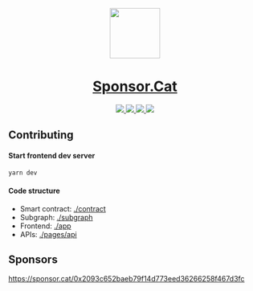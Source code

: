 <p align="center">
  <a href="https://sponsor.cat">
    <picture>
      <source media="(prefers-color-scheme: dark)" srcset="https://sponsor.cat/logo.svg">
      <img src="https://sponsor.cat/logo.svg" height="100">
    </picture>
    <h1 align="center">Sponsor.Cat</h1>
  </a>
</p>
<p align="center">
  <a aria-label="Twitter" href="https://twitter.com/SponsorCat">
    <img src="https://img.shields.io/twitter/follow/sponsorcat?color=1da1f2&label=twitter&logo=twitter&style=for-the-badge&labelColor=000">
  </a>
  <a aria-label="Discord" href="https://discord.gg/kvHjfhfYz6">
    <img src="https://img.shields.io/discord/1055327879392661648?color=5865f2&label=discord&logo=discord&style=for-the-badge&labelColor=000">
  </a>
  <a aria-label="GitHub Issues" href="https://github.com/timqian/sponsor.cat/issues">
    <img src="https://img.shields.io/github/issues/timqian/sponsor.cat?color=555&logo=github&style=for-the-badge&labelColor=000">
  </a>
  <a aria-label="Help wanted" href="https://github.com/timqian/sponsor.cat/issues?q=is%3Aissue+is%3Aopen+label%3A%22help+wanted%22">
    <img src="https://img.shields.io/github/issues-raw/timqian/sponsor.cat/help%20wanted?color=008673&label=Help%20wanted&logo=github&style=for-the-badge&labelColor=000">
  </a> 
</p>

## Contributing

#### Start frontend dev server

```bash
yarn dev
```

#### Code structure

- Smart contract: [./contract](./contract/sponsorCat.sol)
- Subgraph: [./subgraph](./subgraph)
- Frontend: [./app](./app)
- APIs: [./pages/api](./pages/api)

## Sponsors

https://sponsor.cat/0x2093c652baeb79f14d773eed36266258f467d3fc

<!-- ## Thanks
- [Nextjs](https://nextjs.org)
- [Vercel](https://vercel.com/)
- ERC1155 intro: https://www.youtube.com/watch?v=wYOPh8TX_Tw
- Check nft metadata: https://nftchecker.io/?contract=0xc92ceddfb8dd984a89fb494c376f9a48b999aafc&token=2146#output
- NFT validator: https://tofunft.com/tools/validator?network=1&address=0x2093c652baeb79f14d773eed36266258f467d3fc&token=0
 -->
